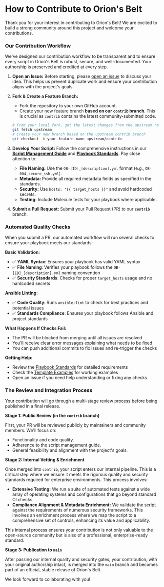 # How to Contribute to Orion's Belt

Thank you for your interest in contributing to Orion's Belt! We are excited to build a strong community around this project and welcome your contributions.

### Our Contribution Workflow

We've designed our contribution workflow to be transparent and to ensure every script in Orion's Belt is robust, secure, and well-documented. Your authorship is preserved and credited at every step.

1.  **Open an Issue:** Before starting, please [open an issue](https://github.com/IncudoLABS/orions-belt/issues) to discuss your idea. This helps us prevent duplicate work and ensure your contribution aligns with the project's goals.

2.  **Fork & Create a Feature Branch:**
    *   Fork the repository to your own GitHub account.
    *   Create your new feature branch **based on our `contrib` branch**. This is crucial as `contrib` contains the latest community-submitted code.
    ```bash
    # From your local fork, get the latest changes from the upstream remote
    git fetch upstream
    # Create your new branch based on the upstream contrib branch
    git checkout -b your-feature-name upstream/contrib
    ```

3.  **Develop Your Script:** Follow the comprehensive instructions in our **[Script Management Guide](docs/public-orions-belt-script-management-guide.md)** and **[Playbook Standards](docs/PLAYBOOK_STANDARDS.md)**. Pay close attention to:
    *   **File Naming:** Use the `OB-[ID]_[description].yml` format (e.g., `OB-004_secure_ssh.yml`).
    *   **Metadata:** Provide all required metadata fields as specified in the standards.
    *   **Security:** Use `hosts: "{{ target_hosts }}"` and avoid hardcoded secrets.
    *   **Testing:** Include Molecule tests for your playbook where applicable.

4.  **Submit a Pull Request:** Submit your Pull Request (PR) to our **`contrib`** branch.

### Automated Quality Checks

When you submit a PR, our automated workflow will run several checks to ensure your playbook meets our standards:

**Basic Validation:**
- ✅ **YAML Syntax**: Ensures your playbook has valid YAML syntax
- ✅ **File Naming**: Verifies your playbook follows the `OB-[ID]_[description].yml` naming convention
- ✅ **Security Standards**: Checks for proper `target_hosts` usage and no hardcoded secrets

**Ansible Linting:**
- ✅ **Code Quality**: Runs `ansible-lint` to check for best practices and potential issues
- ✅ **Standards Compliance**: Ensures your playbook follows Ansible and project standards

**What Happens If Checks Fail:**
- The PR will be blocked from merging until all issues are resolved
- You'll receive clear error messages explaining what needs to be fixed
- You can push additional commits to fix issues and re-trigger the checks

**Getting Help:**
- Review the [Playbook Standards](docs/PLAYBOOK_STANDARDS.md) for detailed requirements
- Check the [Template Examples](templates/) for working examples
- Open an issue if you need help understanding or fixing any checks

### The Review and Integration Process

Your contribution will go through a multi-stage review process before being published in a final release.

**Stage 1: Public Review (in the `contrib` branch)**

First, your PR will be reviewed publicly by maintainers and community members. We'll focus on:
*   Functionality and code quality.
*   Adherence to the script management guide.
*   General feasibility and alignment with the project's goals.

**Stage 2: Internal Vetting & Enrichment**

Once merged into `contrib`, your script enters our internal pipeline. This is a critical step where we ensure it meets the rigorous quality and security standards required for enterprise environments. This process involves:

*   **Extensive Testing:** We run a suite of automated tests against a wide array of operating systems and configurations that go beyond standard CI checks.
*   **Compliance Alignment & Metadata Enrichment:** We validate the script against the requirements of numerous security frameworks. This involves an enrichment process where we map the script to a comprehensive set of controls, enhancing its value and applicability.

This internal process ensures your contribution is not only valuable to the open-source community but is also of a professional, enterprise-ready standard.

**Stage 3: Publication to `main`**

After passing our internal quality and security gates, your contribution, with your original authorship intact, is merged into the `main` branch and becomes part of an official, stable release of Orion's Belt.

We look forward to collaborating with you!